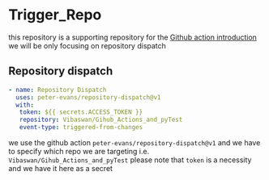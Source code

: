 # Trigger_Repo
this repository is a supporting repository for the [Github action introduction](https://github.com/Vibaswan/Gihub_Actions_introduction)
we will be only focusing on repository dispatch

## Repository dispatch

```yml
- name: Repository Dispatch
  uses: peter-evans/repository-dispatch@v1
  with:
   token: ${{ secrets.ACCESS_TOKEN }}
   repository: Vibaswan/Gihub_Actions_and_pyTest
   event-type: triggered-from-changes
```

we use the github action `peter-evans/repository-dispatch@v1` and we have to specify which repo we are targeting i.e. `Vibaswan/Gihub_Actions_and_pyTest`
please note that `token` is a necessity and we have it here as a secret
